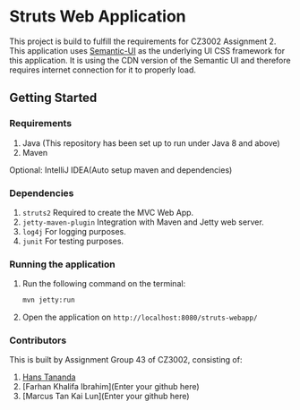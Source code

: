 # Struts Web Application 
This project is build to fulfill the requirements for CZ3002 Assignment 2. 
This application uses [Semantic-UI](https://semantic-ui.com/introduction/getting-started.html) as the underlying UI CSS framework for this application. It is using the CDN version of the  Semantic UI and therefore requires internet connection for it to properly load. 

## Getting Started 

### Requirements 
1. Java (This repository has been set up to run under Java 8 and above)
2. Maven 

Optional: IntelliJ IDEA(Auto setup maven and dependencies)

### Dependencies 
1.  `struts2` Required to create the MVC Web App.
2.  `jetty-maven-plugin` Integration with Maven and Jetty web server.
3.  `log4j` For logging purposes.
4.  `junit` For testing purposes. 

### Running the application 

1.  Run the following command on the terminal: 
    ```bash
    mvn jetty:run
    ```

2.  Open the application on `http://localhost:8080/struts-webapp/`

### Contributors 
This is built by Assignment Group 43 of CZ3002, consisting of: 
1. [Hans Tananda](https://github.com/hanstananda)
2. [Farhan Khalifa Ibrahim](Enter your github here)
3. [Marcus Tan Kai Lun](Enter your github here)
